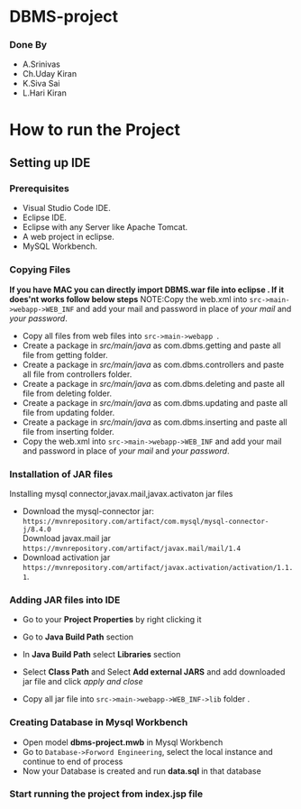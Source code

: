 # DBMS-project
### Done By
* A.Srinivas
* Ch.Uday Kiran
* K.Siva Sai
* L.Hari Kiran

# How to run the Project

## Setting up IDE
### Prerequisites
* Visual Studio Code IDE.
* Eclipse IDE.
* Eclipse with any Server like Apache Tomcat.
* A web project in eclipse.
* MySQL Workbench.

### Copying Files
**If you have MAC you can directly import DBMS.war file into eclipse . If it does'nt works follow below steps**
NOTE:Copy the web.xml into ` src->main->webapp->WEB_INF ` and add your mail and password in place of _your mail_ and _your password_.
* Copy all files from web files into ` src->main->webapp  `.
* Create a package in _src/main/java_ as com.dbms.getting and paste all file from getting folder.
* Create a package in _src/main/java_ as com.dbms.controllers and paste all file from controllers folder.
* Create a package in _src/main/java_ as com.dbms.deleting and paste all file from deleting folder.
* Create a package in _src/main/java_ as com.dbms.updating and paste all file from updating folder.
* Create a package in _src/main/java_ as com.dbms.inserting and paste all file from inserting folder.
* Copy the web.xml into ` src->main->webapp->WEB_INF ` and add your mail and password in place of _your mail_ and _your password_.

### Installation of JAR files

Installing mysql connector,javax.mail,javax.activaton jar files

* Download the mysql-connector jar: <br>`https://mvnrepository.com/artifact/com.mysql/mysql-connector-j/8.4.0`<br>
Download javax.mail jar <br>
`https://mvnrepository.com/artifact/javax.mail/mail/1.4`<br>
* Download activation jar <br>`https://mvnrepository.com/artifact/javax.activation/activation/1.1.1`.

### Adding JAR files into IDE



* Go to your **Project Properties** by right clicking it<br>

* Go to **Java Build Path** section <br>

* In **Java Build Path** select **Libraries** section <br>

* Select **Class Path** and Select **Add external JARS** and add downloaded jar file and click _apply and close_<br> 

* Copy all jar file into `src->main->webapp->WEB_INF->lib` folder .

### Creating Database in Mysql Workbench
* Open model **dbms-project.mwb** in Mysql Workbench
* Go to  ` Database->Forword Engineering `, select the local instance and continue to end of process
* Now your Database is created and run **data.sql** in that database

### Start running the project from **index.jsp** file
